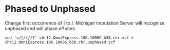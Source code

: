
# Phased to Unphased

Change first occurrence of | to /. Michigan Imputation Server will recognize unphased and will phase *all* sites.

    sed 's/|/\//1' chr12.OmniExpress.10K.1000G_b38.chr.vcf > chr12.OmniExpress.10K.1000G_b38.chr.unphased.vcf
